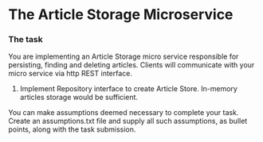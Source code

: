 # The Article Storage Microservice

### The task
You are implementing an Article Storage micro service responsible for persisting, finding and deleting articles. Clients will communicate with your micro service via http REST interface.
   
1. Implement Repository interface to create Article Store. In-memory articles storage would be sufficient.






You can make assumptions deemed necessary to complete your task. Create an assumptions.txt file and supply all such assumptions, as bullet points, along with the task submission.
  
